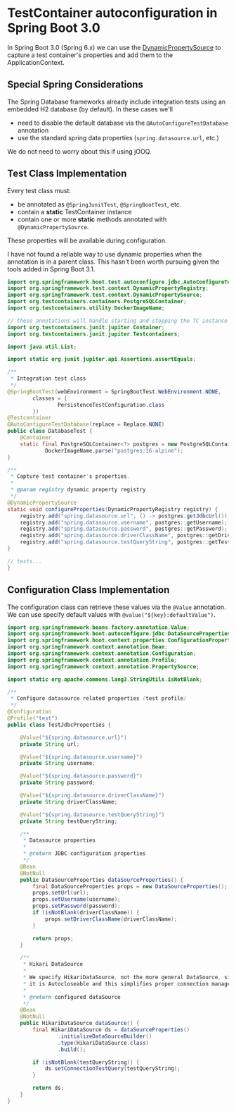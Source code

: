 # TestContainer autoconfiguration in Spring Boot 3.0

In Spring Boot 3.0 (Spring 6.x) we can use the
[DynamicPropertySource](https://docs.spring.io/spring-framework/docs/current/javadoc-api/org/springframework/test/context/DynamicPropertySource.html)
to capture a test container's properties and add them to the ApplicationContext.

## Special Spring Considerations

The Spring Database frameworks already include integration tests using an embedded H2 database
(by default). In these cases we'll

- need to disable the default database via the `@AutoConfigureTestDatabase` annotation
- use the standard spring data properties (`spring.datasource.url`, etc.)

We do not need to worry about this if using jOOQ.

## Test Class Implementation

Every test class must:

- be annotated as `@SpringJunitTest`, `@SpringBootTest`, etc.
- contain a __static__ TestContainer instance
- contain one or more __static__ methods annotated with `@DynamicPropertySource`.

These properties will be available during configuration.

I have not found a reliable way to use dynamic properties when the annotation is
in a parent class. This hasn't been worth pursuing given the tools added in Spring
Boot 3.1.

```java
import org.springframework.boot.test.autoconfigure.jdbc.AutoConfigureTestDatabase;
import org.springframework.test.context.DynamicPropertyRegistry;
import org.springframework.test.context.DynamicPropertySource;
import org.testcontainers.containers.PostgreSQLContainer;
import org.testcontainers.utility.DockerImageName;

// these annotations will handle starting and stopping the TC instance
import org.testcontainers.junit.jupiter.Container;
import org.testcontainers.junit.jupiter.Testcontainers;

import java.util.List;

import static org.junit.jupiter.api.Assertions.assertEquals;

/**
 * Integration test class
 */
@SpringBootTest(webEnvironment = SpringBootTest.WebEnvironment.NONE,
        classes = {
                PersistenceTestConfiguration.class
        })
@Testcontainer
@AutoConfigureTestDatabase(replace = Replace.NONE)
public class DatabaseTest {
    @Container
    static final PostgreSQLContainer<?> postgres = new PostgreSQLContainer<>(
            DockerImageName.parse("postgres:16-alpine");
}

/**
 * Capture test container's properties.
 *
 * @param registry dynamic property registry
 */
@DynamicPropertySource
static void configureProperties(DynamicPropertyRegistry registry) {
    registry.add("spring.datasource.url", () -> postgres.getJdbcUrl());
    registry.add("spring.datasource.username", postgres::getUsername);
    registry.add("spring.datasource.password", postgres::getPassword);
    registry.add("spring.datasource.driverClassName", postgres::getDriverClassName);
    registry.add("spring.datasource.testQueryString", postgres::getTestQueryString);
}

// tests...
}
```

## Configuration Class Implementation

The configuration class can retrieve these values via the `@Value` annotation. We can use specify
default values with `@value("${key}:defaultValue")`.

```java
import org.springframework.beans.factory.annotation.Value;
import org.springframework.boot.autoconfigure.jdbc.DataSourceProperties;
import org.springframework.boot.context.properties.ConfigurationPropertiesScan;
import org.springframework.context.annotation.Bean;
import org.springframework.context.annotation.Configuration;
import org.springframework.context.annotation.Profile;
import org.springframework.context.annotation.PropertySource;

import static org.apache.commons.lang3.StringUtils.isNotBlank;

/**
 * Configure datasource-related properties (test profile)
 */
@Configuration
@Profile("test")
public class TestJdbcProperties {

    @Value("${spring.datasource.url}")
    private String url;

    @Value("${spring.datasource.username}")
    private String username;

    @Value("${spring.datasource.password}")
    private String password;

    @Value("${spring.datasource.driverClassName}")
    private String driverClassName;

    @Value("${spring.datasource.testQueryString}")
    private String testQueryString;

    /**
     * Datasource properties
     *
     * @return JDBC configuration properties
     */
    @Bean
    @NotNull
    public DataSourceProperties dataSourceProperties() {
        final DataSourceProperties props = new DataSourceProperties();
        props.setUrl(url);
        props.setUsername(username);
        props.setPassword(password);
        if (isNotBlank(driverClassName)) {
            props.setDriverClassName(driverClassName);
        }

        return props;
    }

    /**
     * Hikari DataSource
     *
     * We specify HikariDataSource, not the more general DataSource, since
     * it is Autocloseable and this simplifies proper connection management.
     *
     * @return configured dataSource
     */
    @Bean
    @NotNull
    public HikariDataSource dataSource() {
        final HikariDataSource ds = dataSourceProperties()
                .initializeDataSourceBuilder()
                .type(HikariDataSource.class)
                .build();

        if (isNotBlank(testQueryString)) {
            ds.setConnectionTestQuery(testQueryString);
        }

        return ds;
    }
}
```
